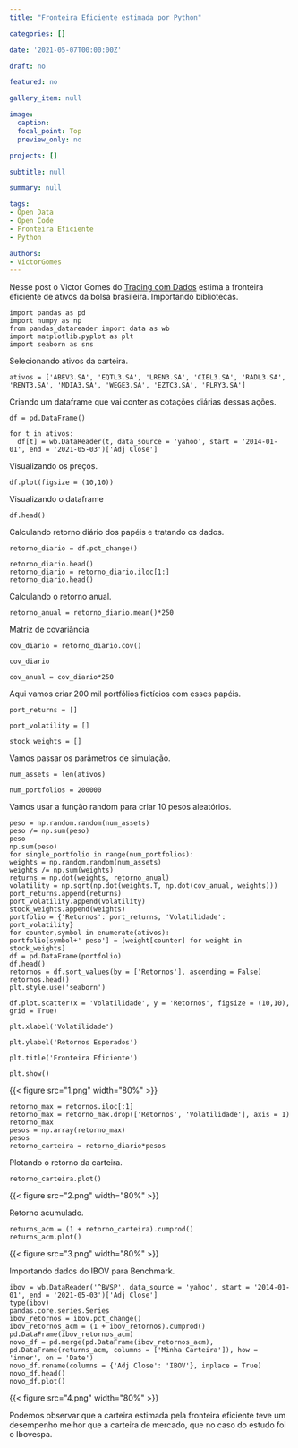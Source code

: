 ```yaml
---
title: "Fronteira Eficiente estimada por Python"

categories: []

date: '2021-05-07T00:00:00Z'

draft: no

featured: no

gallery_item: null

image:
  caption: 
  focal_point: Top
  preview_only: no

projects: []

subtitle: null

summary: null

tags: 
- Open Data
- Open Code
- Fronteira Eficiente
- Python

authors:
- VictorGomes
---
```


Nesse post o Victor Gomes do [Trading com Dados](https://tradingcomdados.com/) estima a fronteira eficiente de ativos da bolsa brasileira.
Importando bibliotecas.

    import pandas as pd
    import numpy as np
    from pandas_datareader import data as wb
    import matplotlib.pyplot as plt
    import seaborn as sns

Selecionando ativos da carteira.

    ativos = ['ABEV3.SA', 'EQTL3.SA', 'LREN3.SA', 'CIEL3.SA', 'RADL3.SA', 'RENT3.SA', 'MDIA3.SA', 'WEGE3.SA', 'EZTC3.SA', 'FLRY3.SA']

Criando um dataframe que vai conter as cotações diárias dessas ações.

    df = pd.DataFrame()

    for t in ativos:
      df[t] = wb.DataReader(t, data_source = 'yahoo', start = '2014-01-01', end = '2021-05-03')['Adj Close']

Visualizando os preços.

    df.plot(figsize = (10,10))

Visualizando o dataframe

    df.head()

Calculando retorno diário dos papéis e tratando os dados. 

    retorno_diario = df.pct_change()

    retorno_diario.head()
    retorno_diario = retorno_diario.iloc[1:]
    retorno_diario.head()

Calculando o retorno anual.
    
    retorno_anual = retorno_diario.mean()*250
Matriz de covariância 
    
    cov_diario = retorno_diario.cov()
    
    cov_diario

    cov_anual = cov_diario*250

Aqui vamos criar 200 mil portfólios fictícios com esses papéis.

    port_returns = []
    
    port_volatility = []
    
    stock_weights = []

Vamos passar os parâmetros de simulação.

    num_assets = len(ativos)
    
    num_portfolios = 200000

Vamos usar a função random para criar 10 pesos aleatórios.

    peso = np.random.random(num_assets)
    peso /= np.sum(peso)
    peso
    np.sum(peso)
    for single_portfolio in range(num_portfolios):
    weights = np.random.random(num_assets)
    weights /= np.sum(weights)
    returns = np.dot(weights, retorno_anual)
    volatility = np.sqrt(np.dot(weights.T, np.dot(cov_anual, weights)))
    port_returns.append(returns)
    port_volatility.append(volatility)
    stock_weights.append(weights)
    portfolio = {'Retornos': port_returns, 'Volatilidade': port_volatility}
    for counter,symbol in enumerate(ativos):
    portfolio[symbol+' peso'] = [weight[counter] for weight in stock_weights]
    df = pd.DataFrame(portfolio)
    df.head()
    retornos = df.sort_values(by = ['Retornos'], ascending = False)
    retornos.head()
    plt.style.use('seaborn')

    df.plot.scatter(x = 'Volatilidade', y = 'Retornos', figsize = (10,10), grid = True)
    
    plt.xlabel('Volatilidade')
    
    plt.ylabel('Retornos Esperados')
    
    plt.title('Fronteira Eficiente')
    
    plt.show()
{{< figure src="1.png" width="80%" >}}

    retorno_max = retornos.iloc[:1]
    retorno_max = retorno_max.drop(['Retornos', 'Volatilidade'], axis = 1)
    retorno_max
    pesos = np.array(retorno_max)
    pesos
    retorno_carteira = retorno_diario*pesos
Plotando o retorno da carteira.
   
    retorno_carteira.plot()
{{< figure src="2.png" width="80%" >}}

Retorno acumulado.

    returns_acm = (1 + retorno_carteira).cumprod()
    returns_acm.plot()

{{< figure src="3.png" width="80%" >}}

Importando dados do IBOV para Benchmark.

    ibov = wb.DataReader('^BVSP', data_source = 'yahoo', start = '2014-01-01', end = '2021-05-03')['Adj Close']
    type(ibov)
    pandas.core.series.Series
    ibov_retornos = ibov.pct_change()
    ibov_retornos_acm = (1 + ibov_retornos).cumprod()
    pd.DataFrame(ibov_retornos_acm)
    novo_df = pd.merge(pd.DataFrame(ibov_retornos_acm), pd.DataFrame(returns_acm, columns = ['Minha Carteira']), how = 'inner', on = 'Date')
    novo_df.rename(columns = {'Adj Close': 'IBOV'}, inplace = True)
    novo_df.head()
    novo_df.plot()
    
{{< figure src="4.png" width="80%" >}}

Podemos observar que a carteira estimada pela fronteira eficiente teve um desempenho melhor que a carteira de mercado, que no caso do estudo foi o Ibovespa.

    
